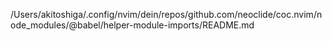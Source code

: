 /Users/akitoshiga/.config/nvim/dein/repos/github.com/neoclide/coc.nvim/node_modules/@babel/helper-module-imports/README.md